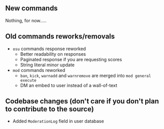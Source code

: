 ## New commands

Nothing, for now.....

## Old commands reworks/removals

- `osu` commands response reworked
  - Better readability on responses
  - Paginated response if you are requesting scores
  - String literal minor update
- `mod` commands reworked
  - `ban`, `kick`, `warnadd` and `warnremove` are merged into `mod general execute`
  - DM an embed to user instead of a wall-of-text

## Codebase changes (don't care if you don't plan to contribute to the source)

- Added `ModerationLog` field in user database

